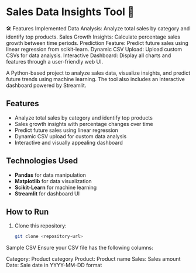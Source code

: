 # Sales Data Insights Tool 🚀

🛠️ Features Implemented
Data Analysis: Analyze total sales by category and identify top products.
Sales Growth Insights: Calculate percentage sales growth between time periods.
Prediction Feature: Predict future sales using linear regression from scikit-learn.
Dynamic CSV Upload: Upload custom CSVs for data analysis.
Interactive Dashboard: Display all charts and features through a user-friendly web UI.

A Python-based project to analyze sales data, visualize insights, and predict future trends using machine learning. The tool also includes an interactive dashboard powered by Streamlit.

## Features
- Analyze total sales by category and identify top products
- Sales growth insights with percentage changes over time
- Predict future sales using linear regression
- Dynamic CSV upload for custom data analysis
- Interactive and visually appealing dashboard

## Technologies Used
- **Pandas** for data manipulation
- **Matplotlib** for data visualization
- **Scikit-Learn** for machine learning
- **Streamlit** for dashboard UI

## How to Run
1. Clone this repository:
   ```bash
   git clone <repository-url>
Sample CSV
Ensure your CSV file has the following columns:

Category: Product category
Product: Product name
Sales: Sales amount
Date: Sale date in YYYY-MM-DD format

